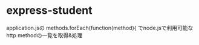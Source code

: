 # express-student

application.jsの
methods.forEach(function(method){
でnode.jsで利用可能なhttp methodの一覧を取得&処理
